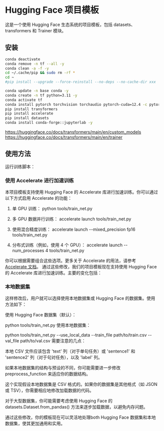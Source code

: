 # Hugging Face 项目模板

这是一个使用 Hugging Face 生态系统的项目模板，包括 datasets、transformers 和 Trainer 模块。

## 安装

```zsh
conda deactivate
conda remove -n tf --all -y
conda clean -a -f -y
cd ~/.cache/pip && sudo rm -rf *
cd ~
#pip install --upgrade --force-reinstall --no-deps --no-cache-dir xxx
```

```zsh
conda update -n base conda -y
conda create -n tf python=3.11 -y
conda activate tf
conda install pytorch torchvision torchaudio pytorch-cuda=12.4 -c pytorch -c nvidia -y
pip install transformers
pip install accelerate
pip install datasets
conda install conda-forge::jupyterlab -y
```

https://huggingface.co/docs/transformers/main/en/custom_models
https://huggingface.co/docs/transformers/main/en/trainer

## 使用方法

运行训练脚本：

### 使用 Accelerate 进行加速训练

本项目模板支持使用 Hugging Face 的 Accelerate 库进行加速训练。你可以通过以下方式启用 Accelerate 的功能：

1. 单 GPU 训练：
python tools/train_net.py


2. 多 GPU 数据并行训练：
accelerate launch tools/train_net.py


3. 使用混合精度训练：
accelerate launch --mixed_precision fp16 tools/train_net.py


4. 分布式训练（例如，使用 4 个 GPU）：
accelerate launch --num_processes 4 tools/train_net.py


你可以根据需要组合这些选项。更多关于 Accelerate 的用法，请参考 [Accelerate 文档](https://huggingface.co/docs/accelerate/index)。
通过这些修改，我们的项目模板现在支持使用 Hugging Face 的 Accelerate 库进行加速训练。主要的变化包括：

### 本地数据集
这样修改后，用户就可以选择使用本地数据集或 Hugging Face 的数据集。使用方法如下：

使用 Hugging Face 数据集（默认）：

python tools/train_net.py
使用本地数据集：

python tools/train_net.py --use_local_data --train_file path/to/train.csv --val_file path/to/val.csv
需要注意的几点：

本地 CSV 文件应该包含 'text' 列（对于单句任务）或 'sentence1' 和 'sentence2' 列（对于句对任务），以及 'label' 列。

如果本地数据集的结构与预设的不同，你可能需要进一步修改 preprocess_function 来适应你的数据结构。

这个实现假设本地数据集是 CSV 格式的。如果你的数据集是其他格式（如 JSON 或 TSV），你需要相应地修改加载数据的代码。

对于大型数据集，你可能需要考虑使用 Hugging Face 的 datasets.Dataset.from_pandas() 方法来逐步加载数据，以避免内存问题。

通过这些修改，你的模板现在可以灵活地处理both Hugging Face 数据集和本地数据集，使其更加通用和实用。